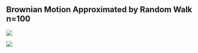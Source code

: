 ## Brownian Motion Approximated by Random Walk n=100

![](https://github.com/yakeen15/amps/blob/9ade466bcc5835dc692b1c5d5834976e9d3913a4/financial%20mathematics/random%20bs.png)

![](https://github.com/yakeen15/amps/blob/f4c8cca5b7f14a339f818add85159340c4bbc738/financial%20mathematics/random%20walk.png)

